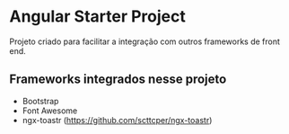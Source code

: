 Angular Starter Project
==

Projeto criado para facilitar a integração com outros frameworks de front end.

Frameworks integrados nesse projeto
--

 - Bootstrap
 - Font Awesome
 - ngx-toastr (https://github.com/scttcper/ngx-toastr)
